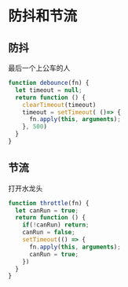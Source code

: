 <!--
 * @Description: In User Settings Edit
 * @Author: your name
 * @Date: 2019-09-18 11:28:10
 * @LastEditTime: 2019-09-18 11:36:24
 * @LastEditors: Please set LastEditors
 -->
# 防抖和节流

## 防抖
  最后一个上公车的人
```javascript
function debounce(fn) {
  let timeout = null;
  return function () {
    clearTimeout(timeout)
    timeout = setTimeout( ()=> {
      fn.apply(this, arguments);
    }, 500)
  }
}
```

## 节流
  打开水龙头
```javascript
function throttle(fn) {
  let canRun = true;
  return function () {
    if(!canRun) return;
    canRun = false;
    setTimeout(() => {
      fn.apply(this, arguments);
      canRun = true;
    })
  }
}
```
